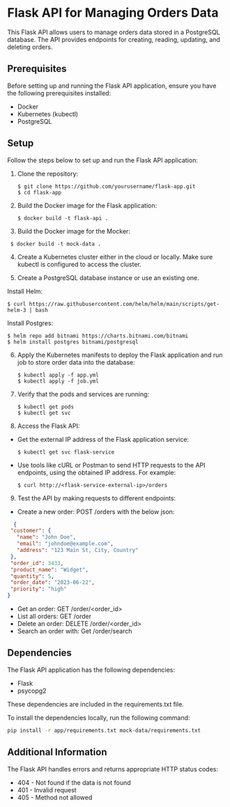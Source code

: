 # Flask API for Managing Orders Data

This Flask API allows users to manage orders data stored in a PostgreSQL database. The API provides endpoints for creating, reading, updating, and deleting orders.

## Prerequisites

Before setting up and running the Flask API application, ensure you have the following prerequisites installed:

- Docker
- Kubernetes (kubectl)
- PostgreSQL

## Setup

Follow the steps below to set up and run the Flask API application:

1. Clone the repository:

   ```shell
   $ git clone https://github.com/yourusername/flask-app.git
   $ cd flask-app
   ```

2. Build the Docker image for the Flask application:
   ```shell
   $ docker build -t flask-api .
   ```

3. Build the Docker image for the Mocker:
  ```shell
   $ docker build -t mock-data .
   ```

4. Create a Kubernetes cluster either in the cloud or locally. Make sure kubectl is configured to access the cluster.

5. Create a PostgreSQL database instance or use an existing one.

Install Helm:
   ```shell
   $ curl https://raw.githubusercontent.com/helm/helm/main/scripts/get-helm-3 | bash
   ```

Install Postgres: 
   ```shell
   $ helm repo add bitnami https://charts.bitnami.com/bitnami 
   $ helm install postgres bitnami/postgresql
   ```


6. Apply the Kubernetes manifests to deploy the Flask application and run job to store order data into the database:
   ```shell
   $ kubectl apply -f app.yml
   $ kubectl apply -f job.yml
   ```

7. Verify that the pods and services are running:
   ```shell
   $ kubectl get pods
   $ kubectl get svc   
   ```
   
8. Access the Flask API:

- Get the external IP address of the Flask application service:
   ```shell
   $ kubectl get svc flask-service
   ```

- Use tools like cURL or Postman to send HTTP requests to the API endpoints, using the obtained IP address. For example:
   ```shell
   $ curl http://<flask-service-external-ip>/orders
   ```

9. Test the API by making requests to different endpoints:

* Create a new order: POST /orders with the below json:
```json
  {
 "customer": {
   "name": "John Doe",
   "email": "johndoe@example.com",
   "address": "123 Main St, City, Country"
 },
 "order_id": 3433,
 "product_name": "Widget",
 "quantity": 5,
 "order_date": "2023-06-22",
 "priority": "high"
}
```
* Get an order: GET /order/<order_id>
* List all orders: GET /order
* Delete an order: DELETE /order/<order_id>
* Search an order with: Get /order/search

## Dependencies

The Flask API application has the following dependencies:

* Flask
* psycopg2

These dependencies are included in the requirements.txt file.

To install the dependencies locally, run the following command:
```bash
pip install -r app/requirements.txt mock-data/requirements.txt
```

## Additional Information

The Flask API handles errors and returns appropriate HTTP status codes:

* 404 - Not found if the data is not found
* 401 - Invalid request
* 405 - Method not allowed



